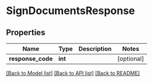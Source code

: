 # SignDocumentsResponse

## Properties
Name | Type | Description | Notes
------------ | ------------- | ------------- | -------------
**response_code** | **int** |  | [optional] 

[[Back to Model list]](../README.md#documentation-for-models) [[Back to API list]](../README.md#documentation-for-api-endpoints) [[Back to README]](../README.md)


